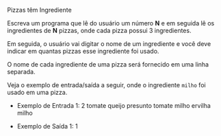 Pizzas têm Ingrediente

Escreva um programa que lê do usuário um número **N** e em
seguida lê os ingredientes de **N** pizzas, onde cada pizza possui
3 ingredientes.

Em seguida, o usuário vai digitar o nome de um ingrediente
e você deve indicar em quantas pizzas esse ingrediente foi usado.

O nome de cada ingrediente de uma pizza será fornecido em uma linha separada.

Veja o exemplo de entrada/saída a seguir, onde o ingrediente
`milho` foi usado em uma pizza.

- Exemplo de Entrada 1:
2
tomate
queijo
presunto
tomate
milho
ervilha
milho

- Exemplo de Saída 1:
1


